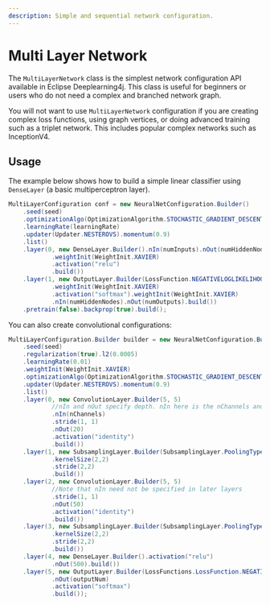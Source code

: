 ```yaml
---
description: Simple and sequential network configuration.
---
```


# Multi Layer Network

The `MultiLayerNetwork` class is the simplest network configuration API available in Eclipse Deeplearning4j. This class is useful for beginners or users who do not need a complex and branched network graph.

You will not want to use `MultiLayerNetwork` configuration if you are creating complex loss functions, using graph vertices, or doing advanced training such as a triplet network. This includes popular complex networks such as InceptionV4.

## Usage

The example below shows how to build a simple linear classifier using `DenseLayer` (a basic multiperceptron layer).

```java
MultiLayerConfiguration conf = new NeuralNetConfiguration.Builder()
    .seed(seed)
    .optimizationAlgo(OptimizationAlgorithm.STOCHASTIC_GRADIENT_DESCENT)
    .learningRate(learningRate)
    .updater(Updater.NESTEROVS).momentum(0.9)
    .list()
    .layer(0, new DenseLayer.Builder().nIn(numInputs).nOut(numHiddenNodes)
            .weightInit(WeightInit.XAVIER)
            .activation("relu")
            .build())
    .layer(1, new OutputLayer.Builder(LossFunction.NEGATIVELOGLIKELIHOOD)
            .weightInit(WeightInit.XAVIER)
            .activation("softmax").weightInit(WeightInit.XAVIER)
            .nIn(numHiddenNodes).nOut(numOutputs).build())
    .pretrain(false).backprop(true).build();
```

You can also create convolutional configurations:

```java
MultiLayerConfiguration.Builder builder = new NeuralNetConfiguration.Builder()
    .seed(seed)
    .regularization(true).l2(0.0005)
    .learningRate(0.01)
    .weightInit(WeightInit.XAVIER)
    .optimizationAlgo(OptimizationAlgorithm.STOCHASTIC_GRADIENT_DESCENT)
    .updater(Updater.NESTEROVS).momentum(0.9)
    .list()
    .layer(0, new ConvolutionLayer.Builder(5, 5)
            //nIn and nOut specify depth. nIn here is the nChannels and nOut is the number of filters to be applied
            .nIn(nChannels)
            .stride(1, 1)
            .nOut(20)
            .activation("identity")
            .build())
    .layer(1, new SubsamplingLayer.Builder(SubsamplingLayer.PoolingType.MAX)
            .kernelSize(2,2)
            .stride(2,2)
            .build())
    .layer(2, new ConvolutionLayer.Builder(5, 5)
            //Note that nIn need not be specified in later layers
            .stride(1, 1)
            .nOut(50)
            .activation("identity")
            .build())
    .layer(3, new SubsamplingLayer.Builder(SubsamplingLayer.PoolingType.MAX)
            .kernelSize(2,2)
            .stride(2,2)
            .build())
    .layer(4, new DenseLayer.Builder().activation("relu")
            .nOut(500).build())
    .layer(5, new OutputLayer.Builder(LossFunctions.LossFunction.NEGATIVELOGLIKELIHOOD)
            .nOut(outputNum)
            .activation("softmax")
            .build());
```
